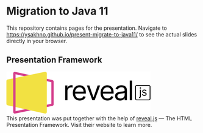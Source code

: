 # Migration to Java 11

This repository contains pages for the presentation.  Navigate to https://ysakhno.github.io/present-migrate-to-java11/
to see the actual slides directly in your browser.

## Presentation Framework

[![reveal.js](img/reveal-black-text.svg)](https://revealjs.com/)  
This presentation was put together with the help of [reveal.js](https://revealjs.com/) — The HTML Presentation
Framework.  Visit their website to learn more.
